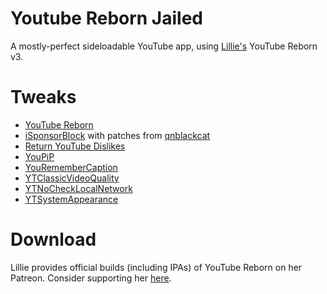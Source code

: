 # Youtube Reborn Jailed
A mostly-perfect sideloadable YouTube app, using [Lillie's](https://github.com/lillieweeb001) YouTube Reborn v3. 

# Tweaks
- [YouTube Reborn](https://github.com/LillieWeeb001/iOS-Tweaks/tree/main/YouTube%20Reborn)
- [iSponsorBlock](https://github.com/Galactic-Dev/iSponsorBlock/) with patches from [qnblackcat](https://github.com/qnblackcat/iSponsorBlock)
- [Return YouTube Dislikes](https://github.com/PoomSmart/Return-YouTube-Dislikes)
- [YouPiP](https://github.com/PoomSmart/YouPiP)
- [YouRememberCaption](https://poomsmart.github.io/repo/depictions/youremembercaption.html)
- [YTClassicVideoQuality](https://github.com/PoomSmart/YTClassicVideoQuality)
- [YTNoCheckLocalNetwork](https://poomsmart.github.io/repo/depictions/ytnochecklocalnetwork.html)
- [YTSystemAppearance](https://poomsmart.github.io/repo/depictions/ytsystemappearance.html)

# Download
Lillie provides official builds (including IPAs) of YouTube Reborn on her Patreon. Consider supporting her [here](https://patreon.com/lillieweeb).

